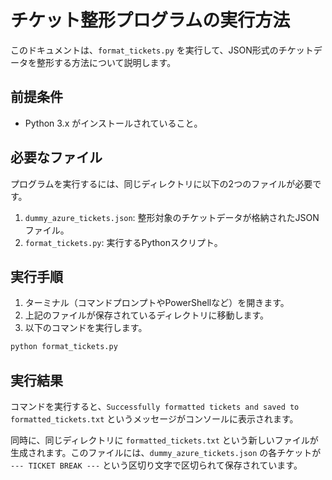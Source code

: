 # チケット整形プログラムの実行方法

このドキュメントは、`format_tickets.py` を実行して、JSON形式のチケットデータを整形する方法について説明します。

## 前提条件

- Python 3.x がインストールされていること。

## 必要なファイル

プログラムを実行するには、同じディレクトリに以下の2つのファイルが必要です。

1.  `dummy_azure_tickets.json`: 整形対象のチケットデータが格納されたJSONファイル。
2.  `format_tickets.py`: 実行するPythonスクリプト。

## 実行手順

1.  ターミナル（コマンドプロンプトやPowerShellなど）を開きます。
2.  上記のファイルが保存されているディレクトリに移動します。
3.  以下のコマンドを実行します。

```bash
python format_tickets.py
```

## 実行結果

コマンドを実行すると、`Successfully formatted tickets and saved to formatted_tickets.txt` というメッセージがコンソールに表示されます。

同時に、同じディレクトリに `formatted_tickets.txt` という新しいファイルが生成されます。このファイルには、`dummy_azure_tickets.json` の各チケットが `--- TICKET BREAK ---` という区切り文字で区切られて保存されています。
